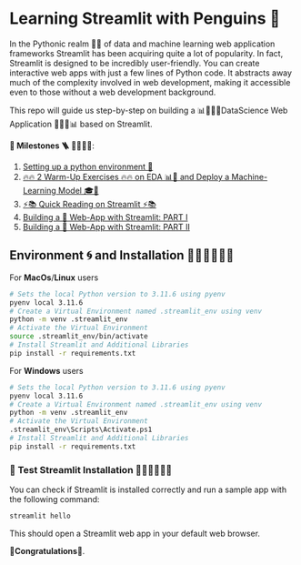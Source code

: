 # Learning Streamlit with Penguins 🐧 
In the Pythonic realm 🐍👑  of data and machine learning web application frameworks Streamlit has been acquiring quite a lot of popularity. In fact, Streamlit is designed  to be incredibly user-friendly. You can create interactive web apps with just a few lines of Python code. It abstracts away much of the complexity involved in web development, making it accessible even to those without a web development background. 

This repo will guide us step-by-step on building a 📊🧑🏽‍🔬DataScience Web Application 🧑🏽‍🔬📊 based on Streamlit. 

__🗿 Milestones 🪜 🎯👷🏽‍♀️__:
1. [Setting up a python environment 🐍](README.md#environment-🌀-and-installation-👩🏽‍🔧👨🏽‍🔧)
2. [🔥🔥 2 Warm-Up Exercises 🔥🔥 on EDA 📊🌈 and  Deploy a Machine-Learning Model 🎓🤖](warmup_exercises/README.md)
3. [⚡️📚 Quick Reading on Streamlit ⚡️📚](streamlit_excercise/streamlit.md)
4. [Building a 🐧 Web-App with Streamlit: PART I](streamlit_exercise/penguins_st_tutorial.md)
5. [Building a 🐧 Web-App with Streamlit: PART II](streamlit_exercise/penguins_st_tutorial.md)

## Environment 🌀 and Installation 👩🏽‍🔧👨🏽‍🔧
For __MacOs__/__Linux__ users
```bash
# Sets the local Python version to 3.11.6 using pyenv
pyenv local 3.11.6 
# Create a Virtual Environment named .streamlit_env using venv
python -m venv .streamlit_env
# Activate the Virtual Environment
source .streamlit_env/bin/activate
# Install Streamlit and Additional Libraries
pip install -r requirements.txt
```

For __Windows__ users


```bash
# Sets the local Python version to 3.11.6 using pyenv
pyenv local 3.11.6 
# Create a Virtual Environment named .streamlit_env using venv
python -m venv .streamlit_env
# Activate the Virtual Environment
.streamlit_env\Scripts\Activate.ps1
# Install Streamlit and Additional Libraries
pip install -r requirements.txt
```



### 🧪 Test Streamlit Installation 👨🏽‍🔧👩🏽‍🔧
You can check if Streamlit is installed correctly and run a sample app with the following command:
```bash
streamlit hello
```
This should open a Streamlit web app in your default web browser. 

__🎉Congratulations🎉__. 
